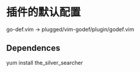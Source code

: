 插件的默认配置
=============

go-def.vim -> plugged/vim-godef/plugin/godef.vim

Dependences
----
yum install the_silver_searcher
